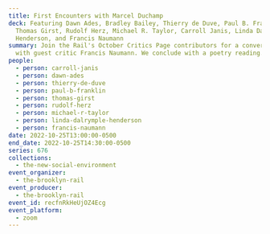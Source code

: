 ```yaml
---
title: First Encounters with Marcel Duchamp
deck: Featuring Dawn Ades, Bradley Bailey, Thierry de Duve, Paul B. Franklin,
  Thomas Girst, Rudolf Herz, Michael R. Taylor, Carroll Janis, Linda Dalrymple
  Henderson, and Francis Naumann
summary: Join the Rail's October Critics Page contributors for a conversation
  with guest critic Francis Naumann. We conclude with a poetry reading.
people:
  - person: carroll-janis
  - person: dawn-ades
  - person: thierry-de-duve
  - person: paul-b-franklin
  - person: thomas-girst
  - person: rudolf-herz
  - person: michael-r-taylor
  - person: linda-dalrymple-henderson
  - person: francis-naumann
date: 2022-10-25T13:00:00-0500
end_date: 2022-10-25T14:30:00-0500
series: 676
collections:
  - the-new-social-environment
event_organizer:
  - the-brooklyn-rail
event_producer:
  - the-brooklyn-rail
event_id: recfnRkHeUjOZ4Ecg
event_platform:
  - zoom
---
```

